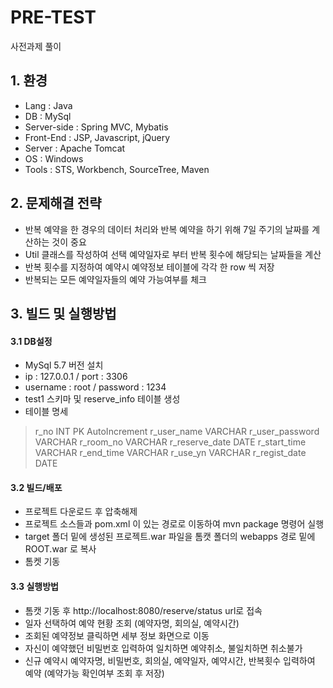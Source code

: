 # PRE-TEST
사전과제 풀이

## 1. 환경
- Lang : Java
- DB : MySql
- Server-side : Spring MVC, Mybatis
- Front-End : JSP, Javascript, jQuery
- Server : Apache Tomcat
- OS : Windows
- Tools : STS, Workbench, SourceTree, Maven

## 2. 문제해결 전략
- 반복 예약을 한 경우의 데이터 처리와 반복 예약을 하기 위해 7일 주기의 날짜를 계산하는 것이 중요
- Util 클래스를 작성하여 선택 예약일자로 부터 반복 횟수에 해당되는 날짜들을 계산
- 반복 횟수를 지정하여 예약시 예약정보 테이블에 각각 한 row 씩 저장
- 반복되는 모든 예약일자들의 예약 가능여부를 체크

## 3. 빌드 및 실행방법
#### 3.1 DB설정
- MySql 5.7 버전 설치
- ip : 127.0.0.1 / port : 3306
- username : root / password : 1234
- test1 스키마 및 reserve_info 테이블 생성
- 테이블 명세
> r_no            INT     PK  AutoIncrement
> r_user_name     VARCHAR
> r_user_password VARCHAR
> r_room_no       VARCHAR
> r_reserve_date  DATE
> r_start_time    VARCHAR
> r_end_time      VARCHAR
> r_use_yn        VARCHAR
> r_regist_date   DATE

#### 3.2 빌드/배포
- 프로젝트 다운로드 후 압축해제
- 프로젝트 소스들과 pom.xml 이 있는 경로로 이동하여 mvn package 명령어 실행
- target 폴더 밑에 생성된 프로젝트.war 파일을 톰캣 폴더의 webapps 경로 밑에 ROOT.war 로 복사
- 톰켓 기동

#### 3.3 실행방법
- 톰캣 기동 후 http://localhost:8080/reserve/status url로 접속
- 일자 선택하여 예약 현황 조회 (예약자명, 회의실, 예약시간)
- 조회된 예약정보 클릭하면 세부 정보 화면으로 이동
- 자신이 예약했던 비밀번호 입력하여 일치하면 예약취소, 불일치하면 취소불가
- 신규 예약시 예약자명, 비밀번호, 회의실, 예약일자, 예약시간, 반복횟수 입력하여 예약 (예약가능 확인여부 조회 후 저장)
